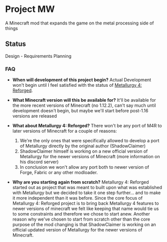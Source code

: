 # Project MW
A Minecraft mod that expands the game on the metal processing side of things

## Status
Design - Requirements Planning

### FAQ
- **When will development of this project begin?**
Actual Development won't begin until I feel satisfied with the status of [Metallurgy 4: Reforged](https://github.com/Davoleo/Metallurgy-4-Reforged).

- **What Minecraft version will this be available for?**
It'll be available for the more recent versions of Minecraft (no 1.12.2), can't say much until development doesn't begin, but maybe we'll start before post-1.16 versions are released

- **What about Metallurgy 4: Reforged?**
There won't be any port of M4R to later versions of Minecraft for a couple of reasons: <br>
    1. We're the only ones that were specifically allowed to develop a port of Metallurgy directly by the original author (ShadowClaimer)
    2. ShadowClaimer himself is working on a new official version of Metallurgy for the newer versions of Minecraft (more information on his discord server)
    3. In conclusion we won't allow any port both to newer version of Forge, Fabric or any other modloader.

- **Why are you starting again from scratch?**
Metallurgy 4: Reforged started out as project that was meant to built upon what was established with Metallurgy but we decided to take it one step further... and to make it more independent than it was before.
Since the core focus of  Metallurgy 4: Reforged project is to bring back Metallurgy 4 features to newer versions of minecraft we felt like keeping that name would tie us to some constraints and therefore we chose to start anew.
Another reason why we've chosen to start from scratch other than the core purpose of the mod changing is that ShadowClaimer is working on an official updated version of Metallurgy for the newer versions of Minecraft.